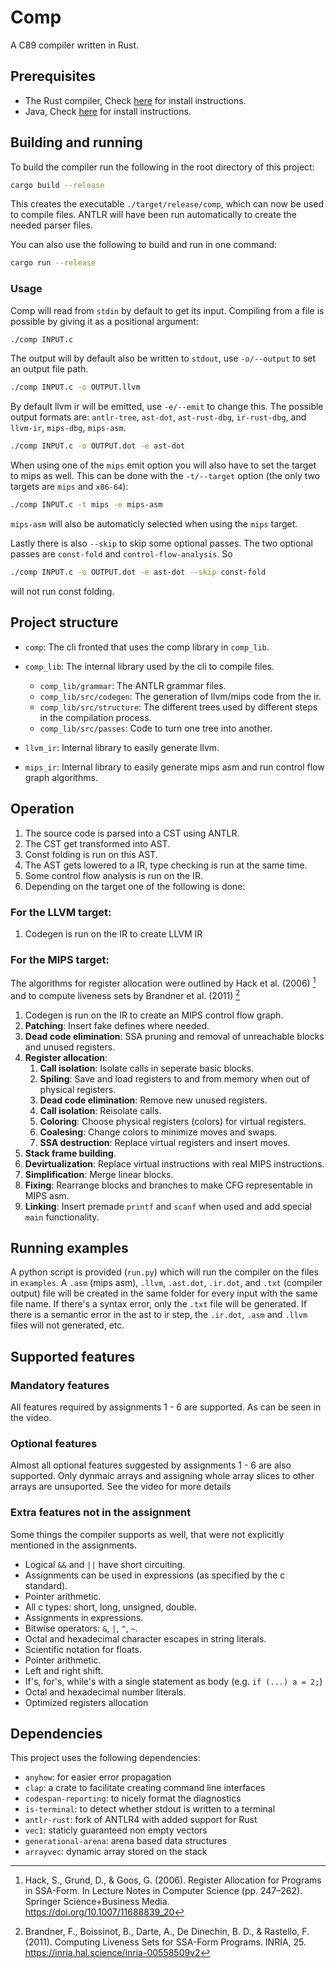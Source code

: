 # Comp

A C89 compiler written in Rust.

## Prerequisites

- The Rust compiler, Check [here](https://www.rust-lang.org/tools/install) for
  install instructions.
- Java, Check
  [here](https://www.java.com/en/download/help/download_options.html) for
  install instructions.

## Building and running

To build the compiler run the following in the root directory of this project:

```bash
cargo build --release
```

This creates the executable `./target/release/comp`, which can now be used to
compile files. ANTLR will have been run automatically to create the needed
parser files.

You can also use the following to build and run in one command:

```bash
cargo run --release
```

### Usage

Comp will read from `stdin` by default to get its input. Compiling from a file
is possible by giving it as a positional argument:

```bash
./comp INPUT.c
```

The output will by default also be written to `stdout`, use `-o/--output` to set
an output file path.

```bash
./comp INPUT.c -o OUTPUT.llvm
```

By default llvm ir will be emitted, use `-e/--emit` to change this. The possible
output formats are: `antlr-tree`, `ast-dot`, `ast-rust-dbg`, `ir-rust-dbg`, and
`llvm-ir`, `mips-dbg`, `mips-asm`.

```bash
./comp INPUT.c -o OUTPUT.dot -e ast-dot
```

When using one of the `mips` emit option you will also have to set the target to mips
as well. This can be done with the `-t/--target` option (the only two targets are
`mips` and `x86-64`):
```bash
./comp INPUT.c -t mips -e mips-asm
```
`mips-asm` will also be automaticly selected when using the `mips` target.

Lastly there is also `--skip` to skip some optional passes. The two optional passes are
`const-fold` and `control-flow-analysis`. So

```bash
./comp INPUT.c -o OUTPUT.dot -e ast-dot --skip const-fold
```

will not run const folding.

## Project structure

- `comp`: The cli fronted that uses the comp library in `comp_lib`.

- `comp_lib`: The internal library used by the cli to compile files.
  - `comp_lib/grammar`: The ANTLR grammar files.
  - `comp_lib/src/codegen`: The generation of llvm/mips code from the ir.
  - `comp_lib/src/structure`: The different trees used by different steps in the
    compilation process.
  - `comp_lib/src/passes`: Code to turn one tree into another.
- `llvm_ir`: Internal library to easily generate llvm.
- `mips_ir`: Internal library to easily generate mips asm and run control flow graph algorithms.

## Operation

1. The source code is parsed into a CST using ANTLR.
1. The CST get transformed into AST.
1. Const folding is run on this AST.
1. The AST gets lowered to a IR, type checking is run at the same time.
1. Some control flow analysis is run on the IR.
1. Depending on the target one of the following is done:

### For the LLVM target:
1. Codegen is run on the IR to create LLVM IR
### For the MIPS target:
The algorithms for register allocation were outlined by Hack et al. (2006) [^1] and to compute liveness sets by Brandner et al. (2011) [^2]
1. Codegen is run on the IR to create an MIPS control flow graph.
1. **Patching**: Insert fake defines where needed.
1. **Dead code elimination**: SSA pruning and removal of unreachable blocks and unused registers.
1. **Register allocation**:
   1. **Call isolation**: Isolate calls in seperate basic blocks.
   1. **Spiling**: Save and load registers to and from memory when out of physical registers.
   1. **Dead code elimination**: Remove new unused registers.
   1. **Call isolation**: Reisolate calls.
   1. **Coloring**: Choose physical registers (colors) for virtual registers.
   1. **Coalesing**: Change colors to minimize moves and swaps.
   1. **SSA destruction**: Replace virtual registers and insert moves.
1. **Stack frame building**.
1. **Devirtualization**: Replace virtual instructions with real MIPS instructions.
1. **Simplification**: Merge linear blocks.
1. **Fixing**: Rearrange blocks and branches to make CFG representable in MIPS asm.
1. **Linking**: Insert premade `printf` and `scanf` when used and add special `main` functionality.

[^1]: Hack, S., Grund, D., & Goos, G. (2006). Register Allocation for Programs in SSA-Form. In Lecture Notes in Computer Science (pp. 247–262). Springer Science+Business Media. https://doi.org/10.1007/11688839_20
[^2]: Brandner, F., Boissinot, B., Darte, A., De Dinechin, B. D., & Rastello, F. (2011). Computing Liveness Sets for SSA-Form Programs. INRIA, 25. https://inria.hal.science/inria-00558509v2

## Running examples

A python script is provided (`run.py`) which will run the compiler on the files in `examples`.
A `.asm` (mips asm), `.llvm`, `.ast.dot`, `.ir.dot`, and `.txt` (compiler output) file will be 
created in the same folder for every input with the same file name. If there's a syntax error,
only the `.txt` file will be generated. If there is a semantic error in the ast to ir step, the
`.ir.dot`, `.asm` and `.llvm` files will not generated, etc.

## Supported features

### Mandatory features

All features required by assignments 1 - 6 are supported. As can be seen in the video.

### Optional features

Almost all optional features suggested by assignments 1 - 6 are also supported.
Only dynmaic arrays and assigning whole array slices to other arrays are unsuported.
See the video for more details

### Extra features not in the assignment

Some things the compiler supports as well, that were not explicitly mentioned
in the assignments.

- Logical `&&` and `||` have short circuiting.
- Assignments can be used in expressions (as specified by the c standard).
- Pointer arithmetic.
- All c types: short, long, unsigned, double.
- Assignments in expressions.
- Bitwise operators: `&`, `|`, `^`, `~`.
- Octal and hexadecimal character escapes in string literals.
- Scientific notation for floats.
- Pointer arithmetic.
- Left and right shift.
- If's, for's, while's with a single statement as body (e.g. `if (...) a = 2;`)
- Octal and hexadecimal number literals.
- Optimized registers allocation

## Dependencies

This project uses the following dependencies:

- `anyhow`: for easier error propagation
- `clap`: a crate to facilitate creating command line interfaces
- `codespan-reporting`: to nicely format the diagnostics
- `is-terminal`: to detect whether stdout is written to a terminal
- `antlr-rust`: fork of ANTLR4 with added support for Rust
- `vec1`: staticly guaranteed non empty vectors
- `generational-arena`: arena based data structures
- `arrayvec`: dynamic array stored on the stack
